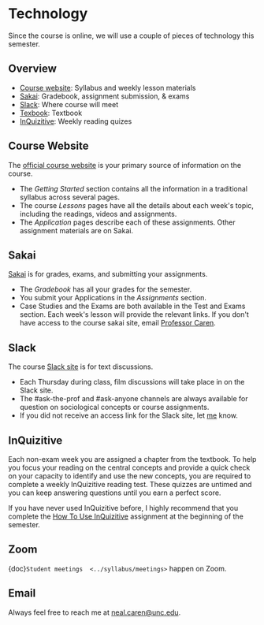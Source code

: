 # Technology

Since the course is online, we will use a couple of pieces of technology this semester.


## Overview
* [Course website](http://soci101.org): Syllabus and weekly lesson materials
* [Sakai](https://sakai.unc.edu/x/47btQ1): Gradebook, assignment submission, & exams
* [Slack](http://soci101.slack.com): Where course will meet
* [Texbook](https://digital.wwnorton.com/realworld7): Textbook
* [InQuizitive](https://ncia.wwnorton.com/inquizitive-realworld7): Weekly reading quizes


## Course Website
The [official course website](http://soci101.org) is your primary source of information on the course.
* The *Getting Started* section contains all the information in a traditional syllabus across several pages.
* The course *Lessons* pages have all the details about each week's topic, including the readings, videos and assignments.
* The *Application* pages describe each of these assignments. Other assignment materials are on Sakai.

## Sakai
[Sakai](https://sakai.unc.edu/x/47btQ1) is for grades, exams, and submitting your assignments.
* The *Gradebook* has all your grades for the semester.
* You submit your Applications in the *Assignments* section.
* Case Studies and the Exams are both available in the Test and Exams section. Each week's lesson will provide the relevant links.
If you don't have access to the course sakai site, email [Professor Caren](mailto:neal.caren@unc.edu).

## Slack
The course [Slack site](http://soci101.slack.com) is for text discussions.
* Each Thursday during class, film discussions will take place in on the Slack site.
* The #ask-the-prof and #ask-anyone channels are always available for question on sociological concepts or course assignments.
* If you did not receive an access link for the Slack site, let [me](mailto:neal.caren@unc.edu) know.

## InQuizitive
Each non-exam week you are assigned a chapter from the textbook. To help you focus your reading on the central concepts and provide a quick check on your capacity to identify and use the new concepts, you are required to complete a weekly InQuizitive reading test. These quizzes are untimed and you can keep answering questions until you earn a perfect score.

If you have never used InQuizitive before, I highly recommend that you complete the [How To Use InQuizitive](https://ncia.wwnorton.com/111835) assignment at the beginning of the semester.

## Zoom
{doc}`Student meetings  <../syllabus/meetings>`  happen on Zoom.

## Email
Always feel free to reach me at [neal.caren@unc.edu](mail:neal.caren@unc.edu).
